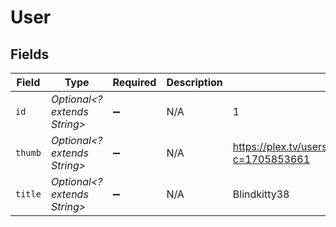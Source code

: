 # User


## Fields

| Field                                                      | Type                                                       | Required                                                   | Description                                                | Example                                                    |
| ---------------------------------------------------------- | ---------------------------------------------------------- | ---------------------------------------------------------- | ---------------------------------------------------------- | ---------------------------------------------------------- |
| `id`                                                       | *Optional<? extends String>*                               | :heavy_minus_sign:                                         | N/A                                                        | 1                                                          |
| `thumb`                                                    | *Optional<? extends String>*                               | :heavy_minus_sign:                                         | N/A                                                        | https://plex.tv/users/844780fc6f8a26b5/avatar?c=1705853661 |
| `title`                                                    | *Optional<? extends String>*                               | :heavy_minus_sign:                                         | N/A                                                        | Blindkitty38                                               |